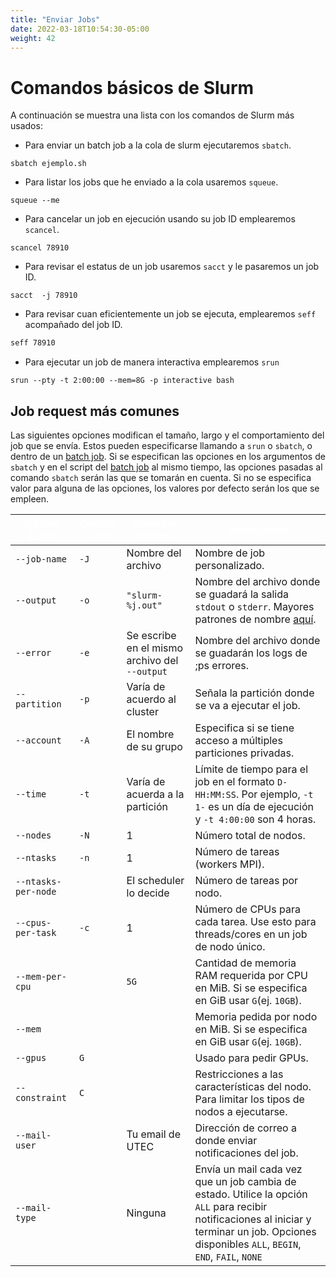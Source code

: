 ```yaml
---
title: "Enviar Jobs"
date: 2022-03-18T10:54:30-05:00
weight: 42
---
```




# Comandos básicos de Slurm

A continuación se muestra una lista con los comandos de Slurm más usados:

- Para enviar un batch job a la cola de slurm ejecutaremos `sbatch`.

```shell
sbatch ejemplo.sh
```

- Para listar los jobs que he enviado a la cola usaremos `squeue`.

```shell
squeue --me
```

- Para cancelar un job en ejecución usando su job ID emplearemos `scancel`.

```shell
scancel 78910
```

- Para revisar el estatus de un job usaremos `sacct` y le pasaremos un job ID.

```shell
sacct  -j 78910
```

- Para revisar cuan eficientemente un job se ejecuta, emplearemos `seff` acompañado del job ID.
  
```bash
seff 78910
```

- Para ejecutar un job de manera interactiva emplearemos `srun`

```shell
srun --pty -t 2:00:00 --mem=8G -p interactive bash
```

## Job request más comunes

Las siguientes opciones modifican el tamaño, largo y el comportamiento del job que se envía. Estos pueden especificarse llamando a `srun` o `sbatch`, o dentro de un [batch job](/guia-de-usuario/ejecutando_trabajos/slurm/#batch-jobs). Si se especifican las opciones en los argumentos de `sbatch` y en el script del [batch job](/guia-de-usuario/ejecutando_trabajos/slurm/#batch-jobs) al mismo tiempo, las opciones pasadas al comando `sbatch` serán las que se tomarán en cuenta. Si no se especifica valor para alguna de las opciones, los valores por defecto serán los que se empleen. 

<style>
.myTable {
    border-radius: 5px;
}
.myTable th {
    background-color:var(--body-font-color); 
    color: white; 
}

</style>

<div class="myTable">

| Opción Larga | Opción Corta | Valor por Defecto | Descripción |
| --- | --- | --- | --- |
| `--job-name` | `-J` | Nombre del archivo  | Nombre de job personalizado. |
| `--output` | `-o` | `"slurm-%j.out"` | Nombre del archivo donde se guadará la salida `stdout` o `stderr`. Mayores patrones de nombre [aquí](https://slurm.schedmd.com/sbatch.html#SECTION_%3CB%3Efilename-pattern%3C/B%3E). |
| `--error` | `-e` | Se escribe en el mismo archivo del `--output` | Nombre del archivo donde se guadarán los logs de ;ps errores. |
| `--partition` | `-p` | Varía de acuerdo al cluster  | Señala la partición donde se va a ejecutar el job. |
| `--account` | `-A` | El nombre de su grupo  | Especifica si se tiene acceso a múltiples particiones privadas. |
| `--time` | `-t` | Varía de acuerda a la partición  | Límite de tiempo para el job en el formato `D-HH:MM:SS`. Por ejemplo,  `-t 1-` es un día de ejecución y `-t 4:00:00` son 4 horas. |
| `--nodes` | `-N` | 1 | Número total de nodos. |
| `--ntasks` | `-n` | 1 | Número de tareas (workers MPI). |
| `--ntasks-per-node` | | El scheduler lo decide | Número de tareas por nodo. |
| `--cpus-per-task` | `-c` | 1 | Número de CPUs para cada tarea. Use esto para threads/cores en un job de nodo único. |
| `--mem-per-cpu` | | `5G` | Cantidad de memoria RAM requerida por CPU en MiB. Si se especifica en GiB usar `G`(ej. `10GB`). |
| `--mem` | | | Memoria pedida por nodo en MiB. Si se especifica en GiB usar `G`(ej. `10GB`). |
| `--gpus` | `G` | | Usado para pedir GPUs. |
| `--constraint` | `C` | | Restricciones a las características del nodo. Para limitar los tipos de nodos a ejecutarse. |
| `--mail-user` | | Tu email de UTEC | Dirección de correo a donde enviar notificaciones del job. |
| `--mail-type` | | Ninguna | Envía un mail cada vez que un job cambia de estado. Utilice la opción `ALL` para recibir notificaciones al iniciar y terminar un job. Opciones disponibles `ALL`, `BEGIN`, `END`, `FAIL`, `NONE` |
</div>